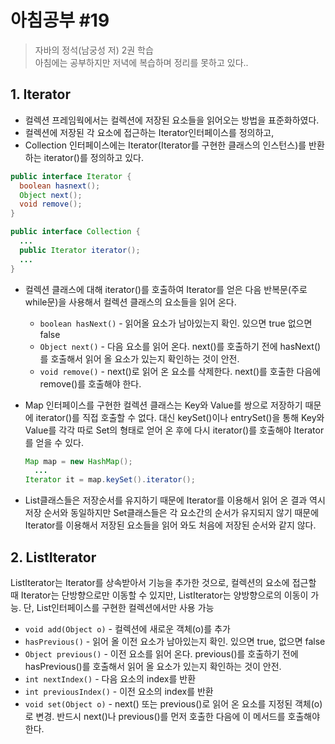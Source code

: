# 아침공부 #19
>자바의 정석(남궁성 저) 2권 학습  
>아침에는 공부하지만 저녁에 복습하며 정리를 못하고 있다..

## 1. Iterator
- 컬렉션 프레임웍에서는 컬렉션에 저장된 요소들을 읽어오는 방법을 표준화하였다.
- 컬렉션에 저장된 각 요소에 접근하는 Iterator인터페이스를 정의하고,
- Collection 인터페이스에는 Iterator(Iterator를 구현한 클래스의 인스턴스)를 반환하는 iterator()를 정의하고 있다.

~~~java
public interface Iterator {
  boolean hasnext();
  Object next();
  void remove();
}

public interface Collection {
  ...
  public Iterator iterator();
  ...
}
~~~

- 컬렉션 클래스에 대해 iterator()를 호출하여 Iterator를 얻은 다음 반복문(주로 while문)을 사용해서 컬렉션 클래스의 요소들을 읽어 온다.
  - `boolean hasNext()` - 읽어올 요소가 남아있는지 확인. 있으면 true 없으면 false
  - `Object next()` - 다음 요소를 읽어 온다. next()를 호출하기 전에 hasNext()를 호출해서 읽어 올 요소가 있는지 확인하는 것이 안전.
  - `void remove()` - next()로 읽어 온 요소를 삭제한다. next()를 호출한 다음에 remove()를 호출해야 한다.
  
- Map 인터페이스를 구현한 컬렉션 클래스는 Key와 Value를 쌍으로 저장하기 때문에 iterator()를 직접 호출할 수 없다. 대신 keySet()이나 entrySet()을 통해 Key와 Value를 각각 따로 Set의 형태로 얻어 온 후에 다시 iterator()를 호출해야 Iterator를 얻을 수 있다.
  ~~~java
  Map map = new HashMap();
    ...
  Iterator it = map.keySet().iterator();
  ~~~
- List클래스들은 저장순서를 유지하기 때문에 Iterator를 이용해서 읽어 온 결과 역시 저장 순서와 동일하지만 Set클래스들은 각 요소간의 순서가 유지되지 않기 때문에 Iterator를 이용해서 저장된 요소들을 읽어 와도 처음에 저장된 순서와 같지 않다.

## 2. ListIterator
ListIterator는 Iterator를 상속받아서 기능을 추가한 것으로, 컬렉션의 요소에 접근할 때 Iterator는 단방향으로만 이동할 수 있지만, ListIterator는 양방향으로의 이동이 가능. 단, List인터페이스를 구현한 컬렉션에서만 사용 가능

- `void add(Object o)` - 컬렉션에 새로운 객체(o)를 추가
- `hasPrevious()` - 읽어 올 이전 요소가 남아있는지 확인. 있으면 true, 없으면 false
- `Object previous()` - 이전 요소를 읽어 온다. previous()를 호출하기 전에 hasPrevious()를 호출해서 읽어 올 요소가 있는지 확인하는 것이 안전.
- `int nextIndex()` - 다음 요소의 index를 반환
- `int previousIndex()` - 이전 요소의 index를 반환
- `void set(Object o)` - next() 또는 previous()로 읽어 온 요소를 지정된 객체(o)로 변경. 반드시 next()나 previous()를 먼저 호출한 다음에 이 메서드를 호출해야한다.
